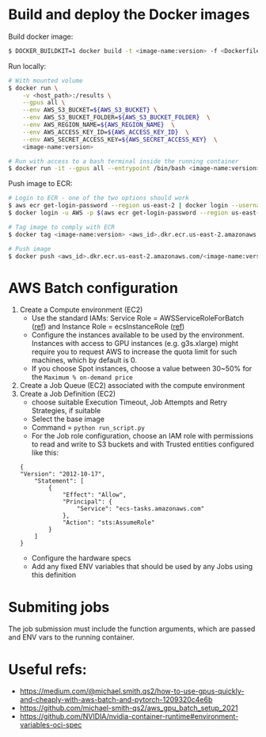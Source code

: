 # Build and deploy the Docker images

Build docker image:
```bash
$ DOCKER_BUILDKIT=1 docker build -t <image-name:version> -f <Dockerfile_name> .
```

Run locally:
```bash
# With mounted volume
$ docker run \
    -v <host_path>:/results \
    --gpus all \
    --env AWS_S3_BUCKET=${AWS_S3_BUCKET} \
    --env AWS_S3_BUCKET_FOLDER=${AWS_S3_BUCKET_FOLDER}  \
    --env AWS_REGION_NAME=${AWS_REGION_NAME}  \
    --env AWS_ACCESS_KEY_ID=${AWS_ACCESS_KEY_ID}  \
    --env AWS_SECRET_ACCESS_KEY=${AWS_SECRET_ACCESS_KEY}  \
    <image-name:version>

# Run with access to a bash terminal inside the running container
$ docker run -it --gpus all --entrypoint /bin/bash <image-name:version>
```

Push image to ECR:
```bash
# Login to ECR - one of the two options should work
$ aws ecr get-login-password --region us-east-2 | docker login --username AWS --password-stdin <aws_id>.dkr.ecr.us-east-2.amazonaws.com
$ docker login -u AWS -p $(aws ecr get-login-password --region us-east-2) <aws_id>.dkr.ecr.the-region-you-are-in.amazonaws.com

# Tag image to comply with ECR
$ docker tag <image-name:version> <aws_id>.dkr.ecr.us-east-2.amazonaws.com/<image-name:version>

# Push image
$ docker push <aws_id>.dkr.ecr.us-east-2.amazonaws.com/<image-name:version>
```

# AWS Batch configuration

1. Create a Compute environment (EC2)
    - Use the standard IAMs: Service Role = AWSServiceRoleForBatch ([ref](https://docs.aws.amazon.com/batch/latest/userguide/service_IAM_role.html)) and Instance Role = ecsInstanceRole ([ref](https://docs.aws.amazon.com/batch/latest/userguide/instance_IAM_role.html))
    - Configure the instances available to be used by the environment. Instances with access to GPU instances (e.g. g3s.xlarge) might require you to request AWS to increase the quota limit for such machines, which by default is 0.
    - If you choose Spot instances, choose a value between 30~50% for the `Maximum % on-demand price`
2. Create a Job Queue (EC2) associated with the compute environment
3. Create a Job Definition (EC2)
    - choose suitable Execution Timeout, Job Attempts and Retry Strategies, if suitable
    - Select the base image
    - Command = `python run_script.py`
    - For the Job role configuration, choose an IAM role with permissions to read and write to S3 buckets and with Trusted entities configured like this:
    ```
    {
    "Version": "2012-10-17",
        "Statement": [
            {
                "Effect": "Allow",
                "Principal": {
                    "Service": "ecs-tasks.amazonaws.com"
                },
                "Action": "sts:AssumeRole"
            }
        ]
    }
    ```
    - Configure the hardware specs
    - Add any fixed ENV variables that should be used by any Jobs using this definition


# Submiting jobs

The job submission must include the function arguments, which are passed and ENV vars to the running container.


# Useful refs:
- https://medium.com/@michael.smith.qs2/how-to-use-gpus-quickly-and-cheaply-with-aws-batch-and-pytorch-1209320c4e6b
- https://github.com/michael-smith-qs2/aws_gpu_batch_setup_2021
- https://github.com/NVIDIA/nvidia-container-runtime#environment-variables-oci-spec
